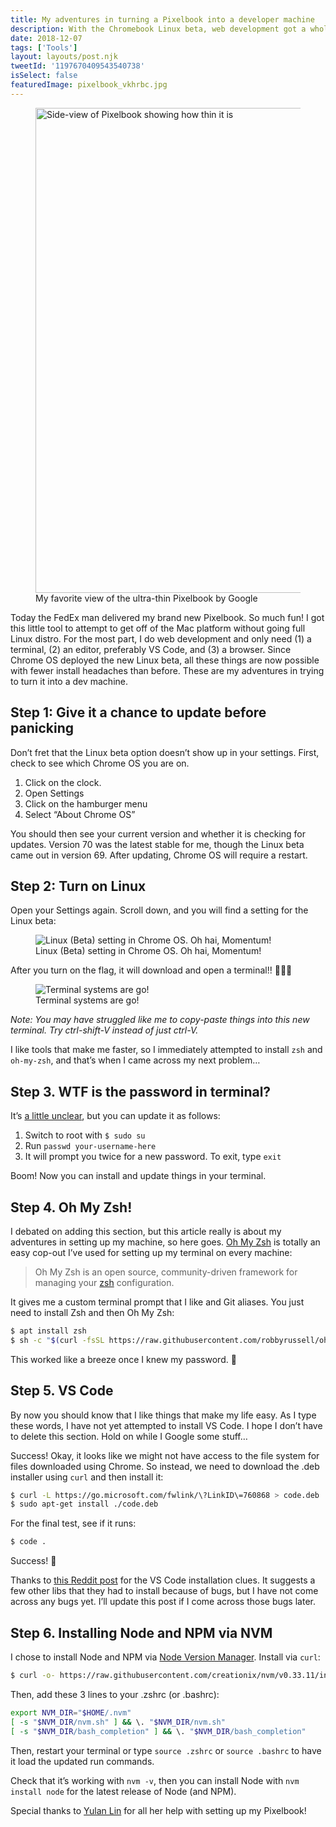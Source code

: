 ```yaml
---
title: My adventures in turning a Pixelbook into a developer machine
description: With the Chromebook Linux beta, web development got a whole lot easier.
date: 2018-12-07
tags: ['Tools']
layout: layouts/post.njk
tweetId: '1197670409543540738'
isSelect: false
featuredImage: pixelbook_vkhrbc.jpg
---
```


<figure>
  <img src="{% src "pixelbook_vkhrbc.jpg" %}"
    srcset="{% srcset "pixelbook_vkhrbc.jpg" %}"
    sizes="(min-width: 760px) 680px, 93.64vw"
    alt="Side-view of Pixelbook showing how thin it is"
    width="1360" height="776">
  <figcaption>My favorite view of the ultra-thin Pixelbook by Google</figcaption>
</figure>

Today the FedEx man delivered my brand new Pixelbook. So much fun! I got this little tool to attempt to get off of the Mac platform without going full Linux distro. For the most part, I do web development and only need (1) a terminal, (2) an editor, preferably VS Code, and (3) a browser. Since Chrome OS deployed the new Linux beta, all these things are now possible with fewer install headaches than before. These are my adventures in trying to turn it into a dev machine.

## Step 1: Give it a chance to update before panicking
Don’t fret that the Linux beta option doesn’t show up in your settings. First, check to see which Chrome OS you are on.

1. Click on the clock.
2. Open Settings
3. Click on the hamburger menu
4. Select “About Chrome OS”

You should then see your current version and whether it is checking for updates. Version 70 was the latest stable for me, though the Linux beta came out in version 69. After updating, Chrome OS will require a restart.

## Step 2: Turn on Linux
Open your Settings again. Scroll down, and you will find a setting for the Linux beta:

<figure>
    <img src="/img/pixelbook/linux-flag.jpg"
         alt="Linux (Beta) setting in Chrome OS. Oh hai, Momentum!">
    <figcaption>Linux (Beta) setting in Chrome OS. Oh hai, Momentum!</figcaption>
</figure>

After you turn on the flag, it will download and open a terminal!! 🤯🤯🤯

<figure>
    <img src="/img/pixelbook/linux-flag.jpg"
         alt="Terminal systems are go!">
    <figcaption>Terminal systems are go!</figcaption>
</figure>

*Note: You may have struggled like me to copy-paste things into this new terminal. Try ctrl-shift-V instead of just ctrl-V.*

I like tools that make me faster, so I immediately attempted to install `zsh` and `oh-my-zsh`, and that’s when I came across my next problem…

## Step 3. WTF is the password in terminal?
It’s [a little unclear](https://www.reddit.com/r/chromeos/comments/9hzrzm/linux_beta_user_password/), but you can update it as follows:

1. Switch to root with `$ sudo su`
2. Run `passwd your-username-here`
3. It will prompt you twice for a new password. To exit, type `exit`

Boom! Now you can install and update things in your terminal.

## Step 4. Oh My Zsh!
I debated on adding this section, but this article really is about my adventures in setting up my machine, so here goes. [Oh My Zsh](https://github.com/robbyrussell/oh-my-zsh) is totally an easy cop-out I’ve used for setting up my terminal on every machine:

> Oh My Zsh is an open source, community-driven framework for managing your [zsh](https://www.zsh.org/) configuration.

It gives me a custom terminal prompt that I like and Git aliases. You just need to install Zsh and then Oh My Zsh:

```bash
$ apt install zsh
$ sh -c "$(curl -fsSL https://raw.githubusercontent.com/robbyrussell/oh-my-zsh/master/tools/install.sh)"
```

This worked like a breeze once I knew my password. 🤦

## Step 5. ️VS Code
By now you should know that I like things that make my life easy. As I type these words, I have not yet attempted to install VS Code. I hope I don’t have to delete this section. Hold on while I Google some stuff…

Success! Okay, it looks like we might not have access to the file system for files downloaded using Chrome. So instead, we need to download the .deb installer using `curl` and then install it:

```bash
$ curl -L https://go.microsoft.com/fwlink/\?LinkID\=760868 > code.deb
$ sudo apt-get install ./code.deb
```

For the final test, see if it runs:

```bash
$ code .
```

Success! 🙌

Thanks to [this Reddit post](https://www.reddit.com/r/Crostini/comments/8f5zu8/from_scratch_to_vs_code/) for the VS Code installation clues. It suggests a few other libs that they had to install because of bugs, but I have not come across any bugs yet. I’ll update this post if I come across those bugs later.

## Step 6. Installing Node and NPM via NVM
I chose to install Node and NPM via [Node Version Manager](https://github.com/creationix/nvm). Install via `curl`:

```bash
$ curl -o- https://raw.githubusercontent.com/creationix/nvm/v0.33.11/install.sh | bash
```

Then, add these 3 lines to your .zshrc (or .bashrc):

```bash
export NVM_DIR="$HOME/.nvm"
[ -s "$NVM_DIR/nvm.sh" ] && \. "$NVM_DIR/nvm.sh"
[ -s "$NVM_DIR/bash_completion" ] && \. "$NVM_DIR/bash_completion"
```

Then, restart your terminal or type `source .zshrc` or `source .bashrc` to have it load the updated run commands.

Check that it’s working with `nvm -v`, then you can install Node with `nvm install node` for the latest release of Node (and NPM).

Special thanks to [Yulan Lin](https://twitter.com/y3l2n) for all her help with setting up my Pixelbook!
